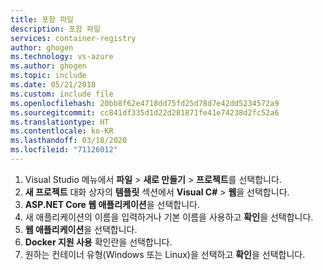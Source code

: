 ```yaml
---
title: 포함 파일
description: 포함 파일
services: container-registry
author: ghogen
ms.technology: vs-azure
ms.author: ghogen
ms.topic: include
ms.date: 05/21/2018
ms.custom: include file
ms.openlocfilehash: 20bb8f62e4718dd75fd25d78d7e42dd5234572a9
ms.sourcegitcommit: cc841df335d1d22d281871fe41e74238d2fc52a6
ms.translationtype: HT
ms.contentlocale: ko-KR
ms.lasthandoff: 03/18/2020
ms.locfileid: "71126012"
---
```

1. Visual Studio 메뉴에서 **파일** > **새로 만들기** > **프로젝트**를 선택합니다.
2. **새 프로젝트** 대화 상자의 **템플릿** 섹션에서 **Visual C#** > **웹**을 선택합니다.
3. **ASP.NET Core 웹 애플리케이션**을 선택합니다.
4. 새 애플리케이션의 이름을 입력하거나 기본 이름을 사용하고 **확인**을 선택합니다.
5. **웹 애플리케이션**을 선택합니다.
6. **Docker 지원 사용** 확인란을 선택합니다.
7. 원하는 컨테이너 유형(Windows 또는 Linux)을 선택하고 **확인**을 선택합니다.
